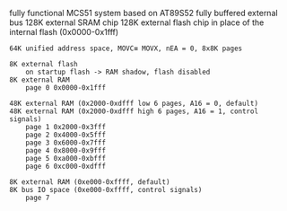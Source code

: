 fully functional MCS51 system based on AT89S52
	fully buffered external bus
	128K external SRAM chip
	128K external flash chip in place of the internal flash (0x0000-0x1fff)
	
	64K unified address space, MOVC≡ MOVX, nEA = 0, 8x8K pages
	
	8K external flash
		on startup flash -> RAM shadow, flash disabled
	8K external RAM
		page 0 0x0000-0x1fff
	
	48K external RAM (0x2000-0xdfff low 6 pages, A16 = 0, default)
	48K external RAM (0x2000-0xdfff high 6 pages, A16 = 1, control signals)
		page 1 0x2000-0x3fff
		page 2 0x4000-0x5fff
		page 3 0x6000-0x7fff
		page 4 0x8000-0x9fff
		page 5 0xa000-0xbfff
		page 6 0xc000-0xdfff
	
	8K external RAM (0xe000-0xffff, default)
	8K bus IO space (0xe000-0xffff, control signals)
		page 7
